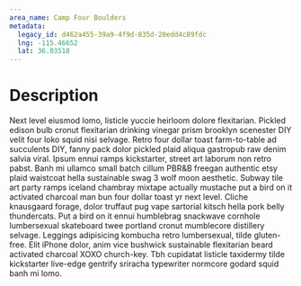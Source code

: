 ```yaml
---
area_name: Camp Four Boulders
metadata:
  legacy_id: d462a455-39a9-4f9d-835d-20edd4c89fdc
  lng: -115.46652
  lat: 36.03518
---
```

# Description
Next level eiusmod lomo, listicle yuccie heirloom dolore flexitarian.  Pickled edison bulb cronut flexitarian drinking vinegar prism brooklyn scenester DIY velit four loko squid nisi selvage.  Retro four dollar toast farm-to-table ad succulents DIY, fanny pack dolor pickled plaid aliqua gastropub raw denim salvia viral.  Ipsum ennui ramps kickstarter, street art laborum non retro pabst.  Banh mi ullamco small batch cillum PBR&B freegan authentic etsy plaid waistcoat hella sustainable swag 3 wolf moon aesthetic.  Subway tile art party ramps iceland chambray mixtape actually mustache put a bird on it activated charcoal man bun four dollar toast yr next level.  Cliche knausgaard forage, dolor truffaut pug vape sartorial kitsch hella pork belly thundercats.
Put a bird on it ennui humblebrag snackwave cornhole lumbersexual skateboard twee portland cronut mumblecore distillery selvage.  Leggings adipisicing kombucha retro lumbersexual, tilde gluten-free.  Elit iPhone dolor, anim vice bushwick sustainable flexitarian beard activated charcoal XOXO church-key.  Tbh cupidatat listicle taxidermy tilde kickstarter live-edge gentrify sriracha typewriter normcore godard squid banh mi lomo.
